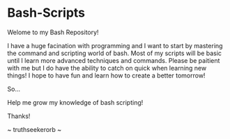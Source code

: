 # Bash-Scripts

Welome to my Bash Repository!

I have a huge facination with programming and I want to start by mastering the command and scripting world of bash. Most of my scripts will be basic until I learn more advanced techniques and commands. Please be paitient with me but I do have the ability to catch on quick when learning new things! I hope to have fun and learn how to create a better tomorrow!

So...

Help me grow my knowledge of bash scripting!

Thanks!

~ truthseekerorb ~
